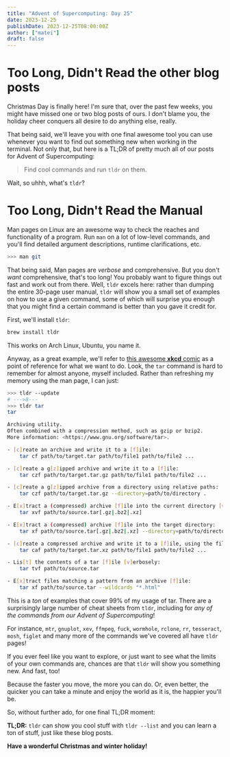 ```yaml
---
title: "Advent of Supercomputing: Day 25"
date: 2023-12-25
publishDate: 2023-12-25T08:00:00Z
author: ["matei"]
draft: false
---
```


# Too Long, Didn't Read the other blog posts

Christmas Day is finally here! I'm sure that, over the past few weeks, you might
have missed one or two blog posts of ours. I don't blame you, the holiday cheer
conquers all desire to do anything else, really.

That being said, we'll leave you with one final awesome tool you can use whenever
you want to find out something new when working in the terminal. Not only that,
but here is a TL;DR of pretty much all of our posts for Advent of Supercomputing:

> Find cool commands and run `tldr` on them.

Wait, so uhhh, what's `tldr`?

# Too Long, Didn't Read the Manual

Man pages on Linux are an awesome way to check the reaches and functionality of
a program. Run `man` on a lot of low-level commands, and you'll find detailed
argument descriptions, runtime clarifications, etc.

```sh
>>> man git
```

That being said, Man pages are _verbose_ and comprehensive. But you don't _want_
comprehensive, that's too long! You probably want to figure things out fast and
work out from there. Well, `tldr` excels here: rather than dumping the entire
30-page user manual, `tldr` will show you a small set of examples on how to use
a given command, some of which will surprise you enough that you might find a
certain command is better than you gave it credit for.

First, we'll install `tldr`:
```sh
brew install tldr
```

This works on Arch Linux, Ubuntu, you name it.

Anyway, as a great example, we'll refer to
[this awesome **xkcd** comic](https://xkcd.com/1168/) as a point of reference
for what we want to do. Look, the `tar` command is hard to remember for almost
anyone, myself included. Rather than refreshing my memory using the man page,
I can just:

```sh
>>> tldr --update
# --->8---
>>> tldr tar
tar

Archiving utility.
Often combined with a compression method, such as gzip or bzip2.
More information: <https://www.gnu.org/software/tar>.

- [c]reate an archive and write it to a [f]ile:
    tar cf path/to/target.tar path/to/file1 path/to/file2 ...

- [c]reate a g[z]ipped archive and write it to a [f]ile:
    tar czf path/to/target.tar.gz path/to/file1 path/to/file2 ...

- [c]reate a g[z]ipped archive from a directory using relative paths:
    tar czf path/to/target.tar.gz --directory=path/to/directory .

- E[x]tract a (compressed) archive [f]ile into the current directory [v]erbosely:
    tar xvf path/to/source.tar[.gz|.bz2|.xz]

- E[x]tract a (compressed) archive [f]ile into the target directory:
    tar xf path/to/source.tar[.gz|.bz2|.xz] --directory=path/to/directory

- [c]reate a compressed archive and write it to a [f]ile, using the file extension to [a]utomatically determine the compression program:
    tar caf path/to/target.tar.xz path/to/file1 path/to/file2 ...

- Lis[t] the contents of a tar [f]ile [v]erbosely:
    tar tvf path/to/source.tar

- E[x]tract files matching a pattern from an archive [f]ile:
    tar xf path/to/source.tar --wildcards "*.html"
```

This is a _ton_ of examples that cover 99% of my usage of tar. There are a
surprisingly large number of cheat sheets from `tldr`, including for
_any of the commands from our Advent of Supercomputing_!

For instance, `mtr`, `gnuplot`, `xev`, `ffmpeg`, `fuck`, `wormhole`, `rclone`,
`rr`, `tesseract`, `mosh`, `figlet` and many more of the commands we've covered
all have `tldr` pages!

If you ever feel like you want to explore, or just want to see what the limits
of your own commands are, chances are that `tldr` will show you something new.
And fast, too!

Because the faster you move, the more you can do. Or, even better, the quicker
you can take a minute and enjoy the world as it is, the happier you'll be.

So, without further ado, for one final TL;DR moment:

**TL;DR:** `tldr` can show you cool stuff with `tldr --list` and you can learn a
ton of stuff, just like these blog posts.

**Have a wonderful Christmas and winter holiday!**